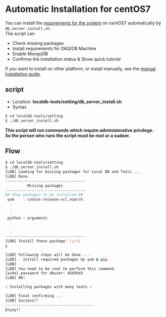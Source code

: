 # Automatic Installation for centOS7

You can install the [requirements for the system](requirements-list.md) on centOS7 automatically by `db_server_install.sh`.<br>
The script can

- Check missing packages
- Install requirements for DAQ/DB Machine
- Enable MongoDB
- Confirme the installation status & Show quick tutorial

If you want to install on other platform, or install manually, see the [manual installation guide](manual-install.md).

## script

- Location: **localdb-tools/setting/db_server_install.sh**
- Syntax

```bash
$ cd localdb-tools/setting
$ ./db_server_install.sh
```

**This script will run commands which require administorative privilege.**<br>
**So the person who runs the script must be root or a sudoer.**

## Flow

```bash
$ cd localdb-tools/setting
$ ./db_server_install.sh
[LDB] Looking for missing packages for Local DB and Tools ...
[LDB] Done.
------------------------------------
          Missing packages
------------------------------------
## Show packages to be installed ##
 yum    : centos-release-scl.noarch
  .
  .
  .
 python : arguments
  .
  .
  .
------------------------------------
[LDB] Install these package? [y/n]
y

[LDB] Following steps will be done ...
[LDB] - Install required packages by yum & pip.
[LDB]
[LDB] You need to be root to perform this command.
[sudo] password for dbuser: XXXXXXX
[LDB] OK!

< Installing packages with many texts >

[LDB] Final confirming ...
[LDB] Success!!
----------------------------------------
Enjoy!!
```
